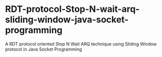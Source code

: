 # RDT-protocol-Stop-N-wait-arq-sliding-window-java-socket-programming
A RDT protocol oriented Stop N Wait ARQ technique using Sliding Window protocol in Java Socket Programming
